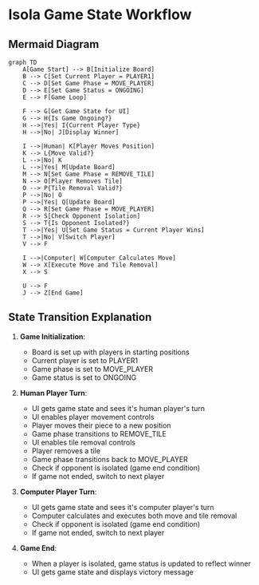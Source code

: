 # Isola Game State Workflow

## Mermaid Diagram

```mermaid
graph TD
    A[Game Start] --> B[Initialize Board]
    B --> C[Set Current Player = PLAYER1]
    C --> D[Set Game Phase = MOVE_PLAYER]
    D --> E[Set Game Status = ONGOING]
    E --> F[Game Loop]
    
    F --> G[Get Game State for UI]
    G --> H{Is Game Ongoing?}
    H -->|Yes| I{Current Player Type}
    H -->|No| J[Display Winner]
    
    I -->|Human| K[Player Moves Position]
    K --> L{Move Valid?}
    L -->|No| K
    L -->|Yes| M[Update Board]
    M --> N[Set Game Phase = REMOVE_TILE]
    N --> O[Player Removes Tile]
    O --> P{Tile Removal Valid?}
    P -->|No| O
    P -->|Yes| Q[Update Board]
    Q --> R[Set Game Phase = MOVE_PLAYER]
    R --> S[Check Opponent Isolation]
    S --> T{Is Opponent Isolated?}
    T -->|Yes| U[Set Game Status = Current Player Wins]
    T -->|No| V[Switch Player]
    V --> F
    
    I -->|Computer| W[Computer Calculates Move]
    W --> X[Execute Move and Tile Removal]
    X --> S
    
    U --> F
    J --> Z[End Game]
```

## State Transition Explanation

1. **Game Initialization**:
   - Board is set up with players in starting positions
   - Current player is set to PLAYER1
   - Game phase is set to MOVE_PLAYER
   - Game status is set to ONGOING

2. **Human Player Turn**:
   - UI gets game state and sees it's human player's turn
   - UI enables player movement controls
   - Player moves their piece to a new position
   - Game phase transitions to REMOVE_TILE
   - UI enables tile removal controls
   - Player removes a tile
   - Game phase transitions back to MOVE_PLAYER
   - Check if opponent is isolated (game end condition)
   - If game not ended, switch to next player

3. **Computer Player Turn**:
   - UI gets game state and sees it's computer player's turn
   - Computer calculates and executes both move and tile removal
   - Check if opponent is isolated (game end condition)
   - If game not ended, switch to next player

4. **Game End**:
   - When a player is isolated, game status is updated to reflect winner
   - UI gets game state and displays victory message